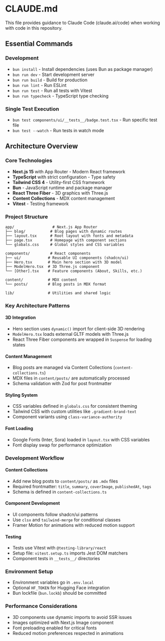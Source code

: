 # CLAUDE.md

This file provides guidance to Claude Code (claude.ai/code) when working with
code in this repository.

## Essential Commands

### Development

- `bun install` - Install dependencies (uses Bun as package manager)
- `bun run dev` - Start development server
- `bun run build` - Build for production
- `bun run lint` - Run ESLint
- `bun run test` - Run all tests with Vitest
- `bun run typecheck` - TypeScript type checking

### Single Test Execution

- `bun test components/ui/__tests__/badge.test.tsx` - Run specific test file
- `bun test --watch` - Run tests in watch mode

## Architecture Overview

### Core Technologies

- **Next.js 15** with App Router - Modern React framework
- **TypeScript** with strict configuration - Type safety
- **Tailwind CSS 4** - Utility-first CSS framework
- **Bun** - JavaScript runtime and package manager
- **React Three Fiber** - 3D graphics with Three.js
- **Content Collections** - MDX content management
- **Vitest** - Testing framework

### Project Structure

```
app/                 # Next.js App Router
├── blog/           # Blog pages with dynamic routes
├── layout.tsx      # Root layout with fonts and metadata
├── page.tsx        # Homepage with component sections
└── globals.css     # Global styles and CSS variables

components/         # React components
├── ui/            # Reusable UI components (shadcn/ui)
├── Hero.tsx       # Main hero section with 3D model
├── ModelHero.tsx  # 3D Three.js component
└── [Other].tsx    # Feature components (About, Skills, etc.)

content/           # MDX content
└── posts/         # Blog posts in MDX format

lib/               # Utilities and shared logic
```

### Key Architecture Patterns

#### 3D Integration

- Hero section uses `dynamic()` import for client-side 3D rendering
- `ModelHero.tsx` loads external GLTF models with Three.js
- React Three Fiber components are wrapped in `Suspense` for loading states

#### Content Management

- Blog posts are managed via Content Collections (`content-collections.ts`)
- MDX files in `content/posts/` are automatically processed
- Schema validation with Zod for post frontmatter

#### Styling System

- CSS variables defined in `globals.css` for consistent theming
- Tailwind CSS with custom utilities like `.gradient-brand-text`
- Component variants using `class-variance-authority`

#### Font Loading

- Google Fonts (Inter, Sora) loaded in `layout.tsx` with CSS variables
- Font display swap for performance optimization

### Development Workflow

#### Content Collections

- Add new blog posts to `content/posts/` as `.mdx` files
- Required frontmatter: `title`, `summary`, `coverImage`, `publishedAt`, `tags`
- Schema is defined in `content-collections.ts`

#### Component Development

- UI components follow shadcn/ui patterns
- Use `clsx` and `tailwind-merge` for conditional classes
- Framer Motion for animations with reduced motion support

#### Testing

- Tests use Vitest with `@testing-library/react`
- Setup file: `vitest.setup.ts` imports Jest DOM matchers
- Component tests in `__tests__/` directories

### Environment Setup

- Environment variables go in `.env.local`
- Optional `HF_TOKEN` for Hugging Face integration
- Bun lockfile (`bun.lockb`) should be committed

### Performance Considerations

- 3D components use dynamic imports to avoid SSR issues
- Images optimized with Next.js Image component
- Font preloading enabled for critical fonts
- Reduced motion preferences respected in animations
